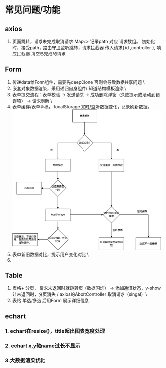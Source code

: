 # 常见问题/功能



## axios

1. 页面跳转，请求未完成取消请求 Map<> 记录path 对应 请求数组。 初始化时，接受path，路由守卫监听跳转，请求拦截器 传入请求{ id ,controller }, 响应拦截器 清空已完成的请求

## Form

1. 传递data给Form组件，需要先deepClone 否则会导致数据共享问题 \
2. 嵌套对象数据渲染，采用递归自身组件/ 知道结构模板渲染 \
3. 表单提交流程：表单校验 -> 发送请求 -> 成功删除弹窗（失败提示或滚动到错误项） -> 请求刷新 \
4. 表单缓存/表单草稿， localStorage 定时/监听数据变化，记录刷新数据。\
   ![表单缓存](./src//assets/draw/表单缓存.png)
5. 表单新旧数据对比，提示用户变化对比 \
6.

## Table

1. 表格+ 分页， 请求未返回时就跳转页（数据闪烁）  -> 添加通讯状态，v-show让未返回时，分页消失 / axios的AbortController 取消请求（singal）\
2. 表格 单选/多选 后用Form 展示详细信息

## echart

### 1. echart在resize()，title超出图表宽度处理

### 2. echart x,y轴name过长不显示

### 3.大数据渲染优化
